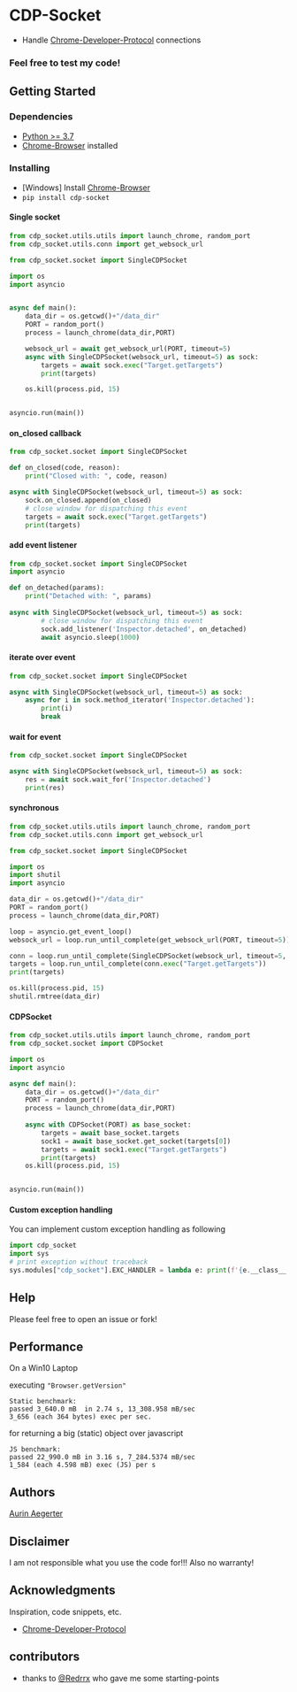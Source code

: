 # CDP-Socket

* Handle [Chrome-Developer-Protocol](https://chromedevtools.github.io/devtools-protocol/) connections

### Feel free to test my code!

## Getting Started

### Dependencies

* [Python >= 3.7](https://www.python.org/downloads/)
* [Chrome-Browser](https://www.google.de/chrome/) installed

### Installing

* [Windows] Install [Chrome-Browser](https://www.google.de/chrome/)
* ```pip install cdp-socket```

#### Single socket
```python
from cdp_socket.utils.utils import launch_chrome, random_port
from cdp_socket.utils.conn import get_websock_url

from cdp_socket.socket import SingleCDPSocket

import os
import asyncio


async def main():
    data_dir = os.getcwd()+"/data_dir"
    PORT = random_port()
    process = launch_chrome(data_dir,PORT)

    websock_url = await get_websock_url(PORT, timeout=5)
    async with SingleCDPSocket(websock_url, timeout=5) as sock:
        targets = await sock.exec("Target.getTargets")
        print(targets)

    os.kill(process.pid, 15)


asyncio.run(main())
```

#### on_closed callback
```python
from cdp_socket.socket import SingleCDPSocket

def on_closed(code, reason):
    print("Closed with: ", code, reason)

async with SingleCDPSocket(websock_url, timeout=5) as sock:
    sock.on_closed.append(on_closed)
    # close window for dispatching this event
    targets = await sock.exec("Target.getTargets")
    print(targets)
```

#### add event listener
```python
from cdp_socket.socket import SingleCDPSocket
import asyncio

def on_detached(params):
    print("Detached with: ", params)
    
async with SingleCDPSocket(websock_url, timeout=5) as sock:
        # close window for dispatching this event
        sock.add_listener('Inspector.detached', on_detached)
        await asyncio.sleep(1000)
```

#### iterate over event
```python
from cdp_socket.socket import SingleCDPSocket

async with SingleCDPSocket(websock_url, timeout=5) as sock:
    async for i in sock.method_iterator('Inspector.detached'):
        print(i)
        break
```

#### wait for event
```python
from cdp_socket.socket import SingleCDPSocket

async with SingleCDPSocket(websock_url, timeout=5) as sock:
    res = await sock.wait_for('Inspector.detached')
    print(res)
```

#### synchronous
```python
from cdp_socket.utils.utils import launch_chrome, random_port
from cdp_socket.utils.conn import get_websock_url

from cdp_socket.socket import SingleCDPSocket

import os
import shutil
import asyncio

data_dir = os.getcwd()+"/data_dir"
PORT = random_port()
process = launch_chrome(data_dir,PORT)

loop = asyncio.get_event_loop()
websock_url = loop.run_until_complete(get_websock_url(PORT, timeout=5))

conn = loop.run_until_complete(SingleCDPSocket(websock_url, timeout=5, loop=loop))
targets = loop.run_until_complete(conn.exec("Target.getTargets"))
print(targets)

os.kill(process.pid, 15)
shutil.rmtree(data_dir)
```

#### CDPSocket
```python
from cdp_socket.utils.utils import launch_chrome, random_port
from cdp_socket.socket import CDPSocket

import os
import asyncio

async def main():
    data_dir = os.getcwd()+"/data_dir"
    PORT = random_port()
    process = launch_chrome(data_dir,PORT)
    
    async with CDPSocket(PORT) as base_socket:
        targets = await base_socket.targets
        sock1 = await base_socket.get_socket(targets[0])
        targets = await sock1.exec("Target.getTargets")
        print(targets)
    os.kill(process.pid, 15)


asyncio.run(main())
```

#### Custom exception handling
You can implement custom exception handling as following
```python
import cdp_socket
import sys
# print exception without traceback
sys.modules["cdp_socket"].EXC_HANDLER = lambda e: print(f'{e.__class__.__module__}.{e.__class__.__name__}: {e}', file=sys.stderr)
```

## Help

Please feel free to open an issue or fork!

## Performance
On a Win10 Laptop

executing `"Browser.getVersion"`
```
Static benchmark:
passed 3_640.0 mB  in 2.74 s, 13_308.958 mB/sec 
3_656 (each 364 bytes) exec per sec.
```
for returning a big (static) object over javascript
```
JS benchmark:
passed 22_990.0 mB in 3.16 s, 7_284.5374 mB/sec 
1_584 (each 4.598 mB) exec (JS) per s
```


## Authors

[Aurin Aegerter](mailto:aurinliun@gmx.ch)

## Disclaimer

I am not responsible what you use the code for!!! Also no warranty!

## Acknowledgments

Inspiration, code snippets, etc.
- [Chrome-Developer-Protocol](https://chromedevtools.github.io/devtools-protocol/)

## contributors

- thanks to [@Redrrx](https://github.com/Redrrx) who gave me some starting-points
